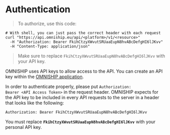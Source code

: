 # Authentication

> To authorize, use this code:

```shell
# With shell, you can just pass the correct header with each request
curl "https://api.omniship.eu/api/<platform>/v1/<resource>"
  -H "Authorization: Bearer FkihCtzyXWvutSRUaaEupN8hvABcDefgHI6lJKvv"
  -H "Content-Type: application/json"
```

> Make sure to replace `FkihCtzyXWvutSRUaaEupN8hvABcDefgHI6lJKvv` with your API key.

OMNISHIP uses API keys to allow access to the API. You can create an API key within the <a href="https://app.omniship.eu/user/api-tokens" target="_blank">OMNISHIP application</a>.

In order to authenticate properly, please put <code>Authorization: Bearer &lt;API Access Token&gt;</code> in the request header. OMNISHIP expects for the API key to be included in every API requests to the server in a header that looks like the following:

`Authorization: Bearer FkihCtzyXWvutSRUaaEupN8hvABcDefgHI6lJKvv`

<aside class="notice">
You must replace <code><strong>FkihCtzyXWvutSRUaaEupN8hvABcDefgHI6lJKvv</strong></code> with your personal API key.
</aside>
